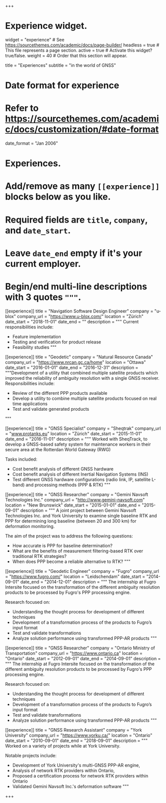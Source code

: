 +++
# Experience widget.
widget = "experience"  # See https://sourcethemes.com/academic/docs/page-builder/
headless = true  # This file represents a page section.
active = true  # Activate this widget? true/false.
weight = 40  # Order that this section will appear.

title = "Experiences"
subtitle = "in the world of GNSS"

# Date format for experience
#   Refer to https://sourcethemes.com/academic/docs/customization/#date-format
date_format = "Jan 2006"

# Experiences.
#   Add/remove as many `[[experience]]` blocks below as you like.
#   Required fields are `title`, `company`, and `date_start`.
#   Leave `date_end` empty if it's your current employer.
#   Begin/end multi-line descriptions with 3 quotes `"""`.
[[experience]]
  title = "Navigation Software Design Engineer"
  company = "u-blox"
  company_url = "https://www.u-blox.com/"
  location = "Zürich"
  date_start = "2018-11-01"
  date_end = ""
  description = """
  Current responsibilities include:
  
  * Feature implementation
  * Testing and verification for product release
  * Feasibility studies
  """

[[experience]]
  title = "Geodetic"
  company = "Natural Resource Canada"
  company_url = "https://www.nrcan.gc.ca/home"
  location = "Ottawa"
  date_start = "2016-01-01"
  date_end = "2016-12-31"
  description = """Development of a utility that combined multiple satellite products which improved the reliability of ambiguity resolution with a single GNSS receiver.
  Responsibilities include:
  
  * Review of the different PPP products available
  * Develop a utility to combine multiple satellite products focused  on real time applications
  * Test and validate generated products
  
  """

[[experience]]
  title = "GNSS Specialist"
  company = "Sheqtrak"
  company_url = "www.protanks.eu"
  location = "Zürich"
  date_start = "2015-11-01"
  date_end = "2016-11-01"
  description = """
Worked with SheqTrack, to develop a GNSS-based safety system for maintenance workers in their secure area at the Rotterdan World Gateway (RWG)

Tasks included:

  * Cost benefit analysis of different GNSS hardware​
  * Cost benefit analysis of different Inertial Navigation Systems (INS)
  * Test different GNSS hardware configurations (radio link, IP, satellite L-band) and processing methods (PPP & RTK)
  """

[[experience]]
  title = "GNSS Researcher"
  company = "Gemini Navsoft Technologies Inc."
  company_url = "http://www.gemini-navsoft.com"
  location = "New Brunswick"
  date_start = "2015-01-01"
  date_end = "2015-09-01"
  description = """
A joint project between Gemini Navsoft Technologies Inc. and York University to examine single baseline RTK and PPP for determining long baseline (between 20 and 300 km) for deformation monitoring.

The aim of the project was to address the following questions:

  * How accurate is PPP for baseline determination?
  * What are the benefits of measurement filtering-based RTK over traditional RTK strategies? 
  * When does PPP become a reliable alternative to RTK?
  """

[[experience]]
  title = "Geodetic Engineer"
  company = "Fugro"
  company_url = "https://www.fugro.com/"
  location = "Leidschendam"
  date_start = "2014-09-01"
  date_end = "2014-12-01"
  description = """
The internship at Fugro Intersite focused on the transformation of the different ambiguity resolution products to be processed by Fugro's PPP processing engine.

Research focused on:

  * Understanding the thought process for development of different techniques
  * Development of a transformation process of the products to Fugro’s input format
  * Test and validate transformations
  * Analyze solution performance using transformed PPP-AR products
  """
  
[[experience]]
  title = "GNSS Researcher"
  company = "Ontario Ministry of Transportation"
  company_url = "https://www.ontario.ca"
  location = "Ontario"
  date_start = "2012-09-01"
  date_end = "2014-09-01"
  description = """
The internship at Fugro Intersite focused on the transformation of the different ambiguity resolution products to be processed by Fugro's PPP processing engine.

Research focused on:

  * Understanding the thought process for development of different techniques
  * Development of a transformation process of the products to Fugro’s input format
  * Test and validate transformations
  * Analyze solution performance using transformed PPP-AR products
  """
  
  [[experience]]
  title = "​GNSS Research Assistant"
  company = "York University"
  company_url = "https://www.yorku.ca/"
  location = "Ontario"
  date_start = "2010-09-01"
  date_end = "2018-09-01"
  description = """
​Worked on a variety of projects while at York University. 

Notable projects include:

  * Development of York University's multi-GNSS PPP-AR engine,
  * Analysis of network RTK providers within Ontario,
  * Proposed a certification process for network RTK providers within Ontario
  * Validated Gemini Navsoft Inc.'s deformation software
  """
  
+++
